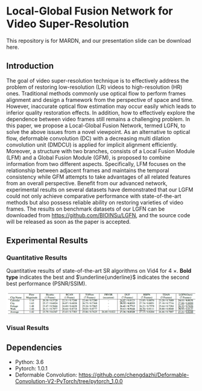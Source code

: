 # Local-Global Fusion Network for Video Super-Resolution

This repository is for MARDN, and our presentation slide can be download here.



## Introduction

The goal of video super-resolution technique is to effectively address the problem of restoring low-resolution (LR) videos to high-resolution (HR) ones. Traditional methods commonly use optical flow to perform frames alignment and design a framework from the perspective of space and time. However, inaccurate optical flow estimation may occur easily which leads to inferior quality restoration effects. In addition, how to effectively explore the dependence between video frames still remains a challenging problem. In this paper, we propose a Local-Global Fusion Network, termed LGFN, to solve the above issues from a novel viewpoint. As an alternative to optical flow, deformable convolution (DC) with a decreasing multi dilation convolution unit (DMDCU) is applied for implicit alignment efficiently. Moreover, a structure with two branches, consists of a Local Fusion Module (LFM) and a Global Fusion Module (GFM), is proposed to combine information from two different aspects. Specifically, LFM focuses on the relationship between adjacent frames and maintains the temporal consistency while GFM attempts to take advantages of all related features from an overall perspective. Benefit from our advanced network, experimental results on several datasets have demonstrated that our LGFM could not only achieve comparative performance with state-of-the-art methods but also possess reliable ability on restoring varieties of video frames. The results on benchmark datasets of our LGFN can be downloaded from https://github.com/BIOINSu/LGFN, and the source code will be released as soon as the paper is accepted.

## Experimental Results

### Quantitative Results

Quantitative results of state-of-the-art SR algorithms on Vid4 for 4  $\times$.  $\textbf{Bold type}$ indicates the best and $\underline{underline}$ indicates the second best performance (PSNR/SSIM). 

![quantitative_vid4](./imgs/quantitative_vid4.png)







### Visual Results





## Dependencies

- Python: 3.6
- Pytorch: 1.0.1
- Deformable Convolution: https://github.com/chengdazhi/Deformable-Convolution-V2-PyTorch/tree/pytorch_1.0.0


